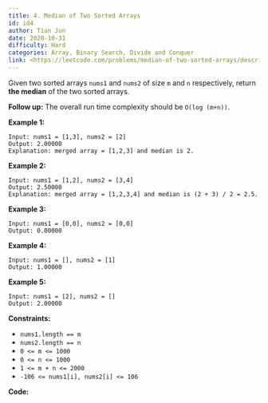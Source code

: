 ```yaml
---
title: 4. Median of Two Sorted Arrays
id: id4
author: Tian Jun
date: 2020-10-31
difficulty: Hard
categories: Array, Binary Search, Divide and Conquer
link: <https://leetcode.com/problems/median-of-two-sorted-arrays/description/>
---
```


Given two sorted arrays `nums1` and `nums2` of size `m` and `n` respectively,
return **the median** of the two sorted arrays.

**Follow up:** The overall run time complexity should be `O(log (m+n))`.



**Example 1:**
            
	Input: nums1 = [1,3], nums2 = [2]    
	Output: 2.00000    
	Explanation: merged array = [1,2,3] and median is 2.    

**Example 2:**
            
	Input: nums1 = [1,2], nums2 = [3,4]    
	Output: 2.50000    
	Explanation: merged array = [1,2,3,4] and median is (2 + 3) / 2 = 2.5.    

**Example 3:**
            
	Input: nums1 = [0,0], nums2 = [0,0]    
	Output: 0.00000    

**Example 4:**
            
	Input: nums1 = [], nums2 = [1]    
	Output: 1.00000    

**Example 5:**
            
	Input: nums1 = [2], nums2 = []    
	Output: 2.00000    



**Constraints:**

  * `nums1.length == m`
  * `nums2.length == n`
  * `0 <= m <= 1000`
  * `0 <= n <= 1000`
  * `1 <= m + n <= 2000`
  * `-106 <= nums1[i], nums2[i] <= 106`


**Code:**
